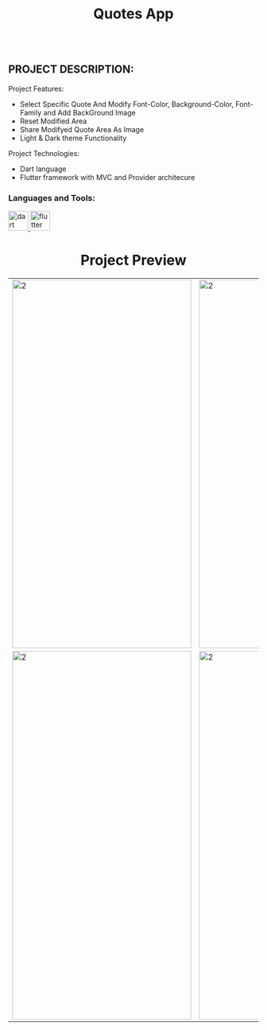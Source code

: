 <h1 align="center">Quotes App</h1>
<br></br>

## PROJECT DESCRIPTION:

Project Features:
- Select Specific Quote And Modify Font-Color, Background-Color, Font-Family and Add BackGround Image
- Reset Modified Area 
- Share Modifyed Quote Area As Image
- Light & Dark theme Functionality  

Project Technologies:
- Dart language
- Flutter framework with MVC and Provider architecure

<h3 align="left">Languages and Tools:</h3>
<p align="left"> <a href="https://dart.dev" target="_blank" rel="noreferrer"> <img src="https://www.vectorlogo.zone/logos/dartlang/dartlang-icon.svg" alt="dart" width="40" height="40"/> </a> <a href="https://flutter.dev" target="_blank" rel="noreferrer"> <img src="https://www.vectorlogo.zone/logos/flutterio/flutterio-icon.svg" alt="flutter" width="40" height="40"/> </a> </p>

<h1 align="center">Project Preview</h1>

<table>
  <tr>
    <td> <img src="https://github.com/ankitkamani/quotes/assets/100353312/d33fd6a2-5e04-412d-9065-b9c6a3477d31"  alt="2" width = 360px height = 740px ></td>
    <td><img src="https://github.com/ankitkamani/quotes/assets/100353312/1956617d-f8e5-4d51-91d3-2f066b370302" alt="2" width = 360px height = 740px></td>
    <td><img src="https://github.com/ankitkamani/quotes/assets/100353312/1cacc7a8-9b0b-484d-af0d-42603cd2bc60" align="right" alt="2" width = 360px height = 740px></td>
  </tr> 
  <tr>
    <td><img src="https://github.com/ankitkamani/quotes/assets/100353312/4659aa25-2db8-4118-b7db-de45b99a3c93" alt="2" width = 360px height = 740px></td>
    <td><img src="https://github.com/ankitkamani/quotes/assets/100353312/25bbc1e0-bc2a-4eb4-ba80-156342f8bdd7" alt="2" width = 360px height = 740px></td>
  </tr>
</table>

